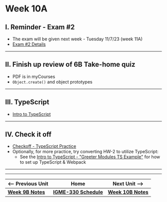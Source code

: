 # Week 10A

## I. Reminder - Exam #2

- The exam will be given next week - Tuesday 11/7/23 (week 11A)
- [Exam #2 Details](../notes/exam-2-details.md)

---

## II. Finish up review of 6B Take-home quiz
- PDF is in myCourses
- `Object.create()` and object prototypes

---

## III. TypeScript
- [Intro to TypeScript](https://github.com/tonethar/IGME-330-Master/blob/master/notes/intro-typescript.md)

---

## IV. Check it off
- [Checkoff - TypeScript Practice](../checkoffs/typescript-practice.md)
- Optionally, for more practice, try converting HW-2 to utilize TypeScript:
  - See the [Intro to TypeScript - "Greeter Modules TS Example"](https://github.com/tonethar/IGME-330-Master/blob/master/notes/intro-typescript.md#iii-use-node--webpack-to-transpile-a-typescript-app-to-js) for how to set up TypeScript & Webpack


---
---


| <-- Previous Unit | Home | Next Unit -->
| --- | --- | --- 
| [**Week 9B Notes**](09B.md)  |  [**IGME-330 Schedule**](../schedule.md) | [**Week 10B Notes**](10B.md)
